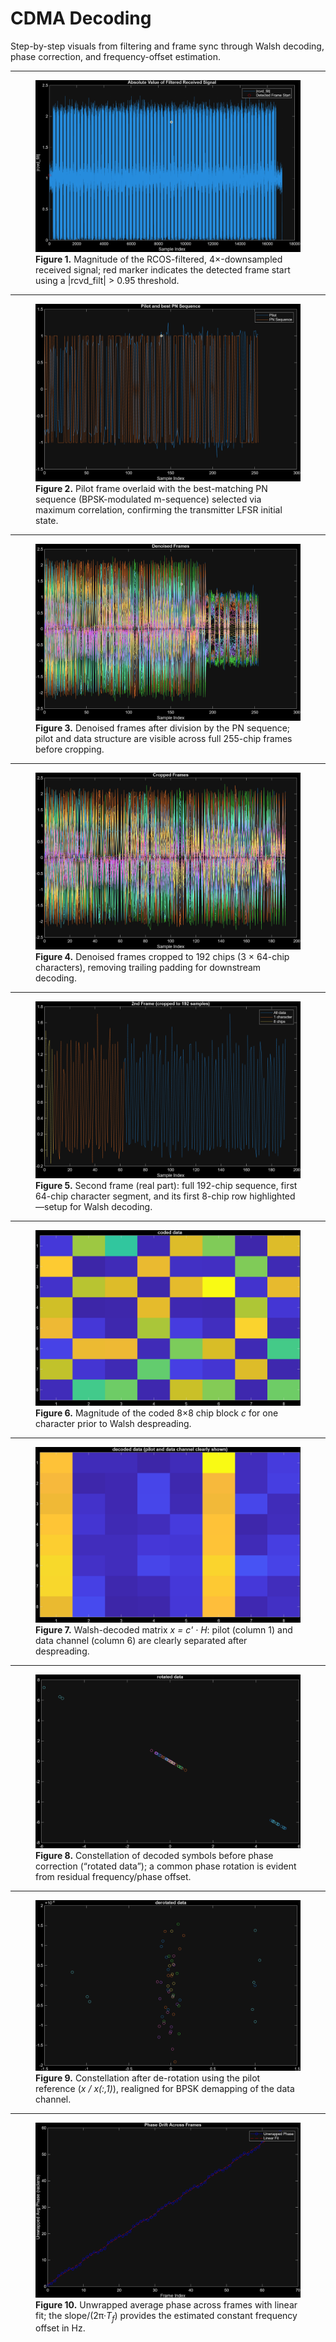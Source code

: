 # CDMA Decoding

Step-by-step visuals from filtering and frame sync through Walsh decoding, phase correction, and frequency-offset estimation.

---

<figure>
  <img src="plots/Figure_1.png" alt="Magnitude of RCOS-filtered, downsampled signal with detected frame start">
  <figcaption><strong>Figure 1.</strong> Magnitude of the RCOS-filtered, 4×-downsampled received signal; red marker indicates the detected frame start using a |rcvd_filt| &gt; 0.95 threshold.</figcaption>
</figure>

---

<figure>
  <img src="plots/Figure_2.png" alt="Overlay of pilot frame and best PN sequence">
  <figcaption><strong>Figure 2.</strong> Pilot frame overlaid with the best-matching PN sequence (BPSK-modulated m-sequence) selected via maximum correlation, confirming the transmitter LFSR initial state.</figcaption>
</figure>

---

<figure>
  <img src="plots/Figure_3.png" alt="Denoised frames after PN division">
  <figcaption><strong>Figure 3.</strong> Denoised frames after division by the PN sequence; pilot and data structure are visible across full 255-chip frames before cropping.</figcaption>
</figure>

---

<figure>
  <img src="plots/Figure_4.png" alt="Cropped denoised frames to 192 chips">
  <figcaption><strong>Figure 4.</strong> Denoised frames cropped to 192 chips (3 × 64-chip characters), removing trailing padding for downstream decoding.</figcaption>
</figure>

---

<figure>
  <img src="plots/Figure_5.png" alt="Second frame with character/chip segmentation">
  <figcaption><strong>Figure 5.</strong> Second frame (real part): full 192-chip sequence, first 64-chip character segment, and its first 8-chip row highlighted—setup for Walsh decoding.</figcaption>
</figure>

---

<figure>
  <img src="plots/Figure_6.png" alt="Coded 8x8 chip block before Walsh decoding">
  <figcaption><strong>Figure 6.</strong> Magnitude of the coded 8×8 chip block <em>c</em> for one character prior to Walsh despreading.</figcaption>
</figure>

---

<figure>
  <img src="plots/Figure_7.png" alt="Walsh-decoded symbols showing pilot and data channel">
  <figcaption><strong>Figure 7.</strong> Walsh-decoded matrix <em>x = c' · H</em>: pilot (column 1) and data channel (column 6) are clearly separated after despreading.</figcaption>
</figure>

---

<figure>
  <img src="plots/Figure_8.png" alt="Rotated constellation due to frequency/phase offset">
  <figcaption><strong>Figure 8.</strong> Constellation of decoded symbols before phase correction (“rotated data”); a common phase rotation is evident from residual frequency/phase offset.</figcaption>
</figure>

---

<figure>
  <img src="plots/Figure_9.png" alt="Derotated constellation using pilot reference">
  <figcaption><strong>Figure 9.</strong> Constellation after de-rotation using the pilot reference (<em>x / x(:,1)</em>), realigned for BPSK demapping of the data channel.</figcaption>
</figure>

---

<figure>
  <img src="plots/Figure_10.png" alt="Unwrapped average phase across frames with linear fit for frequency-offset estimate">
  <figcaption><strong>Figure 10.</strong> Unwrapped average phase across frames with linear fit; the slope/(2π·<em>T<sub>f</sub></em>) provides the estimated constant frequency offset in Hz.</figcaption>
</figure>
